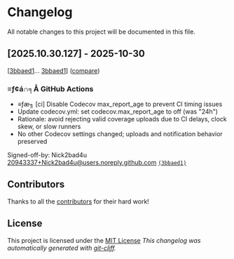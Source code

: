 <!-- markdownlint-disable -->
<!-- eslint-disable markdown/no-missing-label-refs -->
# Changelog

All notable changes to this project will be documented in this file.

## [2025.10.30.127] - 2025-10-30


[[3bbaed1](https://github.com/Nick2bad4u/PS-Color-Scripts-Enhanced/commit/3bbaed1f2e323a57a68c6b727c2c3866c2249ddc)...
[3bbaed1](https://github.com/Nick2bad4u/PS-Color-Scripts-Enhanced/commit/3bbaed1f2e323a57a68c6b727c2c3866c2249ddc)]
([compare](https://github.com/Nick2bad4u/PS-Color-Scripts-Enhanced/compare/3bbaed1f2e323a57a68c6b727c2c3866c2249ddc...3bbaed1f2e323a57a68c6b727c2c3866c2249ddc))


### ≡ƒ¢á∩╕Å GitHub Actions

- ≡ƒæ╖ [ci] Disable Codecov max_report_age to prevent CI timing issues
 - Update codecov.yml: set codecov.max_report_age to off (was "24h")
 - Rationale: avoid rejecting valid coverage uploads due to CI delays, clock skew, or slow runners
 - No other Codecov settings changed; uploads and notification behavior preserved

Signed-off-by: Nick2bad4u <20943337+Nick2bad4u@users.noreply.github.com> [`(3bbaed1)`](https://github.com/Nick2bad4u/PS-Color-Scripts-Enhanced/commit/3bbaed1f2e323a57a68c6b727c2c3866c2249ddc)






## Contributors
Thanks to all the [contributors](https://github.com/Nick2bad4u/PS-Color-Scripts-Enhanced/graphs/contributors) for their hard work!
## License
This project is licensed under the [MIT License](https://github.com/Nick2bad4u/PS-Color-Scripts-Enhanced/blob/main/LICENSE)
*This changelog was automatically generated with [git-cliff](https://github.com/orhun/git-cliff).*

